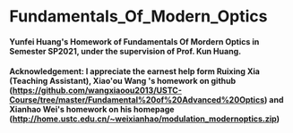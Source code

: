 # Fundamentals_Of_Modern_Optics

#### Yunfei Huang's Homework of Fundamentals Of Mordern Optics in Semester SP2021, under the supervision of Prof. Kun Huang.

#### Acknowledgement: I appreciate the earnest help form Ruixing Xia (Teaching Assistant), Xiao'ou Wang 's homework on github (https://github.com/wangxiaoou2013/USTC-Course/tree/master/Fundamental%20of%20Advanced%20Optics) and Xianhao Wei's homework on his homepage (http://home.ustc.edu.cn/~weixianhao/modulation_modernoptics.zip)
